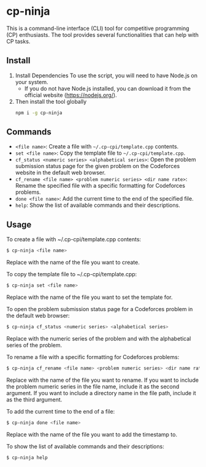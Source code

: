 # cp-ninja

This is a command-line interface (CLI) tool for competitive programming (CP) enthusiasts. The tool provides several functionalities that can help with CP tasks.

## Install

1. Install Dependencies
   To use the script, you will need to have Node.js on your system.
    - If you do not have Node.js installed, you can download it from the official website (https://nodejs.org/).
2. Then install the tool globally
    ```zsh
    npm i -g cp-ninja
    ```

## Commands

-   `<file name>`: Create a file with `~/.cp-cpi/template.cpp` contents.
-   `set <file name>`: Copy the template file to `~/.cp-cpi/template.cpp`.
-   `cf_status <numeric series> <alphabetical series>`: Open the problem submission status page for the given problem on the Codeforces website in the default web browser.
-   `cf_rename <file name> <problem numeric series> <dir name rate>`: Rename the specified file with a specific formatting for Codeforces problems.
-   `done <file name>`: Add the current time to the end of the specified file.
-   `help`: Show the list of available commands and their descriptions.

## Usage

To create a file with ~/.cp-cpi/template.cpp contents:

```zsh
$ cp-ninja <file name>
```

Replace <file name> with the name of the file you want to create.

To copy the template file to ~/.cp-cpi/template.cpp:

```zsh
$ cp-ninja set <file name>
```

Replace <file name> with the name of the file you want to set the template for.

To open the problem submission status page for a Codeforces problem in the default web browser:

```zsh
$ cp-ninja cf_status <numeric series> <alphabetical series>
```

Replace <numeric series> with the numeric series of the problem and <alphabetical series> with the alphabetical series of the problem.

To rename a file with a specific formatting for Codeforces problems:

```zsh
$ cp-ninja cf_rename <file name> <problem numeric series> <dir name rate>
```

Replace <file name> with the name of the file you want to rename. If you want to include the problem numeric series in the file name, include it as the second argument. If you want to include a directory name in the file path, include it as the third argument.

To add the current time to the end of a file:

```zsh
$ cp-ninja done <file name>
```

Replace <file name> with the name of the file you want to add the timestamp to.

To show the list of available commands and their descriptions:

```zsh
$ cp-ninja help
```
